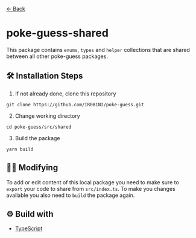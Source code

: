 [← Back](../../readme.md)

# poke-guess-shared

This package contains `enums`, `types` and `helper` collections that are shared between all other poke-guess packages.

## 🛠 Installation Steps

1. If not already done, clone this repository

```shell
git clone https://github.com/IR0B1NI/poke-guess.git
```

2. Change working directory

```shell
cd poke-guess/src/shared
```

3. Build the package

```shell
yarn build
```

## 👷‍♀️ Modifying

To add or edit content of this local package you need to make sure to `export` your code to share from `src/index.ts`. To make you changes available you also need to `build` the package again.

## ⚙️ Build with

-   [TypeScript](https://www.typescriptlang.org/)
